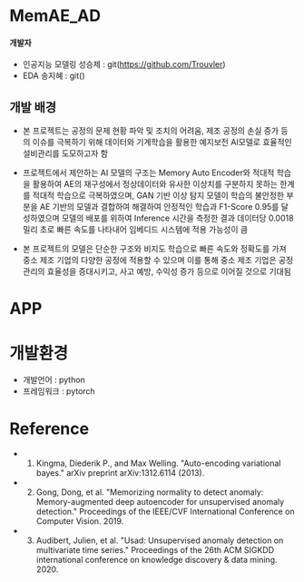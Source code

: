 # MemAE_AD

#### 개발자
- 인공지능 모델링 성승제 : git(https://github.com/Trouvler)
- EDA 송지혜 : git()
## 개발 배경
*  본 프로젝트는 공정의 문제 현황 파악 및 조치의 어려움, 제조 공정의 손실 증가 등의 이슈를 극복하기 위해 데이터와 기계학습을 활용한 예지보전 AI모델로 효율적인 설비관리를 도모하고자 함

* 프로젝트에서 제안하는 AI 모델의 구조는 Memory Auto Encoder와 적대적 학습을 활용하여 AE의 재구성에서 정상데이터와 유사한 이상치를 구분하지 못하는 한계를 적대적 학습으로 극복하였으며, GAN 기반 이상 탐지 모델이 학습의 불안정한 부분을 AE 기반의 모델과 결합하여 해결하여 안정적인 학습과 F1-Score 0.95를 달성하였으며 모델의 배포를 위하여 Inference 시간을 측정한 결과 데이터당 0.0018밀리 초로 빠른 속도를 나타내어 임베디드 시스템에 적용 가능성이 큼

* 본 프로젝트의 모델은 단순한 구조와 비지도 학습으로 빠른 속도와 정확도를 가져 중소 제조 기업의 다양한 공정에 적용할 수 있으며 이를 통해 중소 제조 기업은 공정 관리의 효율성을 증대시키고, 사고 예방, 수익성 증가 등으로 이어질 것으로 기대됨  


# APP
# 개발환경
- 개발언어 : python
- 프레임워크 : pytorch

# Reference
- 1. Kingma, Diederik P., and Max Welling. "Auto-encoding variational bayes." arXiv preprint arXiv:1312.6114 (2013).
- 2. Gong, Dong, et al. "Memorizing normality to detect anomaly: Memory-augmented deep autoencoder for unsupervised anomaly detection." Proceedings of the IEEE/CVF International Conference on Computer Vision. 2019.
- 3. Audibert, Julien, et al. "Usad: Unsupervised anomaly detection on multivariate time series." Proceedings of the 26th ACM SIGKDD international conference on knowledge discovery & data mining. 2020.
